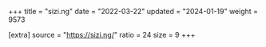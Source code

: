 +++
title = "sizi.ng"
date = "2022-03-22"
updated = "2024-01-19"
weight = 9573

[extra]
source = "https://sizi.ng/"
ratio = 24
size = 9
+++
